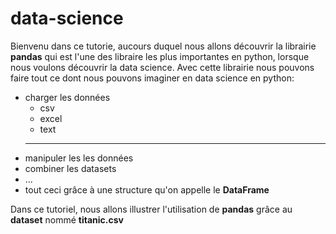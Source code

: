 # data-science
Bienvenu dans ce tutorie, aucours duquel nous allons découvrir la librairie **pandas** qui est l'une des libraire les plus importantes en python, lorsque nous
voulons découvrir la data science.
Avec cette librairie nous pouvons faire tout ce dont nous pouvons imaginer en data science en python: 
* charger les données
    * csv
    * excel
    * text
    * *** 
* manipuler les les données
* combiner les datasets
* ...
* tout ceci grâce à une structure qu'on appelle le **DataFrame**

Dans ce tutoriel, nous allons illustrer l'utilisation de **pandas** grâce au **dataset** nommé **titanic.csv**
